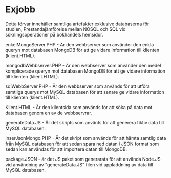 # Exjobb


Detta förvar innehåller samtliga artefakter exklusive databaserna för studien, Prestandajämförelse mellan NOSQL och SQL vid sökningsoperationer på bokhandels hemsidor. 

enkelMongoServer.PHP - Är den webbserver som använder den enkla queryn mot databasen MongoDB för att ge vidare information till klienten (klient.HTML). 

mongodbWebbserver.PHP - Är den webbserver som använder den medel komplicerade queryn mot databasen MongoDB för att ge vidare information till klienten (klient.HTML). 

sqlWebbServer.PHP - Är den webbserver som används för att utföra samtliga querys mot MySQL databasen för att senare ge vidare information till klienten (klient.HTML).

Klient.HTML - Är den klientsida som används för att söka på data mot databasen genom en av de webbservrar. 

generateData.JS - Är det skripts som använts för att generera fiktiv data till MySQL databasen. 

inserJsonMongo.PHP - Är det skript som används för att hämta samtlig data från MySQL databasen för att sedan spara ned datan i JSON format som sedan kan användas för att importera datan till MongoDB. 

package.JSON - är det JS paket som generarats för att använda Node.JS vid användning av "generateData.JS" filen vid uppladdning av data till MySQL databasen. 
